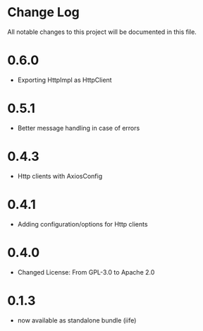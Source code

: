 # Change Log
All notable changes to this project will be documented in this file.

# 0.6.0
- Exporting HttpImpl as HttpClient

# 0.5.1
- Better message handling in case of errors

# 0.4.3
- Http clients with AxiosConfig

# 0.4.1
- Adding configuration/options for Http clients


# 0.4.0
- Changed License: From GPL-3.0 to Apache 2.0


# 0.1.3
- now available as standalone bundle (iife)
